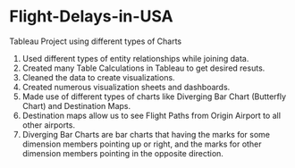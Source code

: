 # Flight-Delays-in-USA
Tableau Project using different types of Charts

1. Used different types of entity relationships while joining data.
2. Created many Table Calculations in Tableau to get desired resuts.
3. Cleaned the data to create visualizations.
4. Created numerous visualization sheets and dashboards.
5. Made use of different types of charts like Diverging Bar Chart (Butterfly Chart) and Destination Maps.
6. Destination maps allow us to see Flight Paths from Origin Airport to all other airports.
7. Diverging Bar Charts are bar charts that having the marks for some dimension members pointing up or right, and the marks for other dimension members pointing in the opposite direction.  
